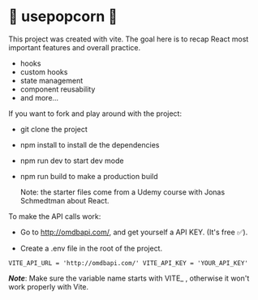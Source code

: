 # 🍿 usepopcorn 🍿

This project was created with vite. The goal here is to recap React most important features and overall practice. 

- hooks
- custom hooks
- state management
- component reusability
- and more...

If you want to fork and play around with the project:

- git clone the project
- npm install to install de the dependencies
- npm run dev  to start dev mode
- npm run build to make a production build

  Note: the starter files come from a Udemy course with Jonas Schmedtman about React.
  
To make the API calls work:

- Go to http://omdbapi.com/, and get yourself a API KEY. (It's free ✅).

- Create a .env file in the root of the project.

`
VITE_API_URL = 'http://omdbapi.com/'
VITE_API_KEY = 'YOUR_API_KEY'
`

***Note***: Make sure the variable name starts with VITE_ , otherwise it won't work properly with Vite.
